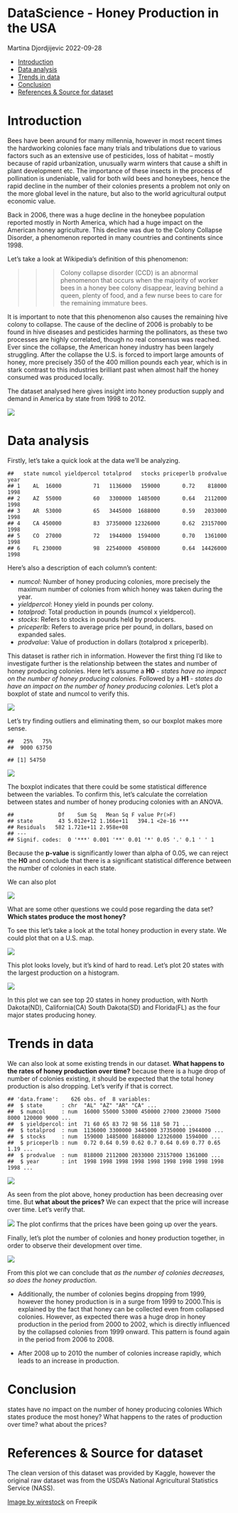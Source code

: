 DataScience - Honey Production in the USA
================
Martina Djordjijevic
2022-09-28

- <a href="#introduction" id="toc-introduction">Introduction</a>
- <a href="#data-analysis" id="toc-data-analysis">Data analysis</a>
- <a href="#trends-in-data" id="toc-trends-in-data">Trends in data</a>
- <a href="#conclusion" id="toc-conclusion">Conclusion</a>
- <a href="#references--source-for-dataset"
  id="toc-references--source-for-dataset">References &amp; Source for
  dataset</a>

# Introduction

Bees have been around for many millennia, however in most recent times
the hardworking colonies face many trials and tribulations due to
various factors such as an extensive use of pesticides, loss of habitat
– mostly because of rapid urbanization, unusually warm winters that
cause a shift in plant development etc. The importance of these insects
in the process of pollination is undeniable, valid for both wild bees
and honeybees, hence the rapid decline in the number of their colonies
presents a problem not only on the more global level in the nature, but
also to the world agricultural output economic value.

Back in 2006, there was a huge decline in the honeybee population
reported mostly in North America, which had a huge impact on the
American honey agriculture. This decline was due to the Colony Collapse
Disorder, a phenomenon reported in many countries and continents since
1998.

Let’s take a look at Wikipedia’s definition of this phenomenon:

> > > Colony collapse disorder (CCD) is an abnormal phenomenon that
> > > occurs when the majority of worker bees in a honey bee colony
> > > disappear, leaving behind a queen, plenty of food, and a few nurse
> > > bees to care for the remaining immature bees.

It is important to note that this phenomenon also causes the remaining
hive colony to collapse. The cause of the decline of 2006 is probably to
be found in hive diseases and pesticides harming the pollinators, as
these two processes are highly correlated, though no real consensus was
reached. Ever since the collapse, the American honey industry has been
largely struggling. After the collapse the U.S. is forced to import
large amounts of honey, more precisely 350 of the 400 million pounds
each year, which is in stark contrast to this industries brilliant past
when almost half the honey consumed was produced locally.

The dataset analysed here gives insight into honey production supply and
demand in America by state from 1998 to 2012.

![](closeup-shot-bee-chamomile-flower.jpg)

# Data analysis

Firstly, let’s take a quick look at the data we’ll be analyzing.

    ##   state numcol yieldpercol totalprod   stocks priceperlb prodvalue year
    ## 1    AL  16000          71   1136000   159000       0.72    818000 1998
    ## 2    AZ  55000          60   3300000  1485000       0.64   2112000 1998
    ## 3    AR  53000          65   3445000  1688000       0.59   2033000 1998
    ## 4    CA 450000          83  37350000 12326000       0.62  23157000 1998
    ## 5    CO  27000          72   1944000  1594000       0.70   1361000 1998
    ## 6    FL 230000          98  22540000  4508000       0.64  14426000 1998

Here’s also a description of each column’s content:

- *numcol*: Number of honey producing colonies, more precisely the
  maximum number of colonies from which honey was taken during the year.
- *yieldpercol*: Honey yield in pounds per colony.
- *totalprod*: Total production in pounds (numcol x yieldpercol).
- *stocks*: Refers to stocks in pounds held by producers.
- *priceperlb*: Refers to average price per pound, in dollars, based on
  expanded sales.
- *prodvalue*: Value of production in dollars (totalprod x priceperlb).

This dataset is rather rich in information. However the first thing I’d
like to investigate further is the relationship between the states and
number of honey producing colonies. Here let’s assume a **H0** - *states
have no impact on the number of honey producing colonies.* Followed by a
**H1** - *states do have an impact on the number of honey producing
colonies.* Let’s plot a boxplot of state and numcol to verify this.

![](Data-Practicle_files/figure-gfm/unnamed-chunk-2-1.png)<!-- -->

Let’s try finding outliers and eliminating them, so our boxplot makes
more sense.

    ##   25%   75% 
    ##  9000 63750

    ## [1] 54750

![](Data-Practicle_files/figure-gfm/unnamed-chunk-3-1.png)<!-- -->

The boxplot indicates that there could be some statistical difference
between the variables. To confirm this, let’s calculate the correlation
between states and number of honey producing colonies with an ANOVA.

    ##              Df    Sum Sq   Mean Sq F value Pr(>F)    
    ## state        43 5.012e+12 1.166e+11   394.1 <2e-16 ***
    ## Residuals   582 1.721e+11 2.958e+08                   
    ## ---
    ## Signif. codes:  0 '***' 0.001 '**' 0.01 '*' 0.05 '.' 0.1 ' ' 1

Because the **p-value** is significantly lower than alpha of 0.05, we
can reject the **H0** and conclude that there is a significant
statistical difference between the number of colonies in each state.

We can also plot

![](Data-Practicle_files/figure-gfm/unnamed-chunk-5-1.png)<!-- -->

What are some other questions we could pose regarding the data set?
**Which states produce the most honey?**

To see this let’s take a look at the total honey production in every
state. We could plot that on a U.S. map.

![](Data-Practicle_files/figure-gfm/unnamed-chunk-6-1.png)<!-- -->

This plot looks lovely, but it’s kind of hard to read. Let’s plot 20
states with the largest production on a histogram.

![](Data-Practicle_files/figure-gfm/unnamed-chunk-7-1.png)<!-- -->

In this plot we can see top 20 states in honey production, with North
Dakota(ND), California(CA) South Dakota(SD) and Florida(FL) as the four
major states producing honey.

# Trends in data

We can also look at some existing trends in our dataset. **What happens
to the rates of honey production over time?** because there is a huge
drop of number of colonies existing, it should be expected that the
total honey production is also dropping. Let’s verify if that is
correct.

    ## 'data.frame':    626 obs. of  8 variables:
    ##  $ state      : chr  "AL" "AZ" "AR" "CA" ...
    ##  $ numcol     : num  16000 55000 53000 450000 27000 230000 75000 8000 120000 9000 ...
    ##  $ yieldpercol: int  71 60 65 83 72 98 56 118 50 71 ...
    ##  $ totalprod  : num  1136000 3300000 3445000 37350000 1944000 ...
    ##  $ stocks     : num  159000 1485000 1688000 12326000 1594000 ...
    ##  $ priceperlb : num  0.72 0.64 0.59 0.62 0.7 0.64 0.69 0.77 0.65 1.19 ...
    ##  $ prodvalue  : num  818000 2112000 2033000 23157000 1361000 ...
    ##  $ year       : int  1998 1998 1998 1998 1998 1998 1998 1998 1998 1998 ...

![](Data-Practicle_files/figure-gfm/unnamed-chunk-8-1.png)<!-- -->

As seen from the plot above, honey production has been decreasing over
time. But **what about the prices?** We can expect that the price will
increase over time. Let’s verify that.

![](Data-Practicle_files/figure-gfm/unnamed-chunk-9-1.png)<!-- --> The
plot confirms that the prices have been going up over the years.

Finally, let’s plot the number of colonies and honey production
together, in order to observe their development over time.

![](Data-Practicle_files/figure-gfm/unnamed-chunk-10-1.png)<!-- -->

From this plot we can conclude that *as the number of colonies
decreases, so does the honey production*.

- Additionally, the number of colonies begins dropping from 1999,
  however the honey production is in a surge from 1999 to 2000.This is
  explained by the fact that honey can be collected even from collapsed
  colonies. However, as expected there was a huge drop in honey
  production in the period from 2000 to 2002, which is directly
  influenced by the collapsed colonies from 1999 onward. This pattern is
  found again in the period from 2006 to 2008.

- After 2008 up to 2010 the number of colonies increase rapidly, which
  leads to an increase in production.

# Conclusion

states have no impact on the number of honey producing colonies Which
states produce the most honey? What happens to the rates of production
over time? what about the prices?

# References & Source for dataset

The clean version of this dataset was provided by Kaggle, however the
original raw dataset was from the USDA’s National Agricultural
Statistics Service (NASS).

<a href="https://www.freepik.com/free-photo/closeup-shot-bee-chamomile-flower_13411366.htm#query=bee&position=29&from_view=search&track=sph">Image
by wirestock</a> on Freepik
